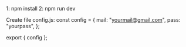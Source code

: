 1: npm install
2: npm run dev


Create file config.js:
const config = {
  mail: "yourmail@gmail.com",
  pass: "yourpass",
};

export { config };
